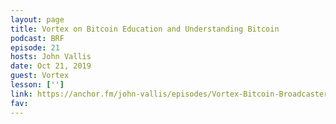 ```yaml
---
layout: page
title: Vortex on Bitcoin Education and Understanding Bitcoin
podcast: BRF
episode: 21
hosts: John Vallis
date: Oct 21, 2019
guest: Vortex
lesson: ['']
link: https://anchor.fm/john-vallis/episodes/Vortex-Bitcoin-Broadcaster--Educator--Hyper-Bull-e7t06p
fav: 
---
```

